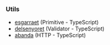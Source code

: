 ### Utils

-  [esgarraet](./pkg/esgarraet/README.md) (Primitive - TypeScript)
-  [delsenyoret](./pkg/delsenyoret/README.md) (Validator - TypeScript)
-  [abanda](./pkg/abanda/README.md) (HTTP - TypeScript)

